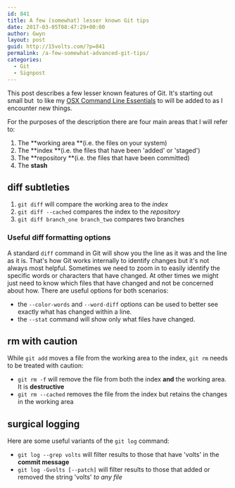 ```yaml
---
id: 841
title: A few (somewhat) lesser known Git tips
date: 2017-03-05T08:47:29+00:00
author: Gwyn
layout: post
guid: http://15volts.com/?p=841
permalink: /a-few-somewhat-advanced-git-tips/
categories:
  - Git
  - Signpost
---
```

This post describes a few lesser known features of Git. It's starting out small but  to like my [OSX Command Line Essentials](/mac-os-x-command-line-essentials/) to will be added to as I encounter new things.

For the purposes of the description there are four main areas that I will refer to:

  1. The **working area **(i.e. the files on your system)
  2. The **index **(i.e. the files that have been 'added' or 'staged')
  3. The **repository **(i.e. the files that have been committed)
  4. The **stash**

## diff subtleties

  1. `git diff` will compare the working area to the _index_
  2. `git diff --cached` compares the index to the _repository_
  3. `git diff branch_one branch_two` compares two branches

### Useful diff formatting options

A standard `diff` command in Git will show you the line as it was and the line as it is. That's how Git works internally to identify changes but it's not always most helpful. Sometimes we need to zoom in to easily identify the specific words or characters that have changed. At other times we might just need to know which files that have changed and not be concerned about how. There are useful options for both scenarios:

  * the `--color-words` and `--word-diff` options can be used to better see exactly what has changed within a line.
  * the `--stat` command will show only what files have changed.

## rm with caution

While `git add` moves a file from the working area to the index, `git rm` needs to be treated with caution:

  * `git rm -f` will remove the file from both the index **and** the working area. It is **destructive**
  * `git rm --cached` removes the file from the index but retains the changes in the working area

## surgical logging

Here are some useful variants of the `git log` command:

  * `git log --grep volts` will filter results to those that have 'volts' in the **commit message**
  * `git log -Gvolts [--patch]` will filter results to those that added or removed the string 'volts' _to any file_
